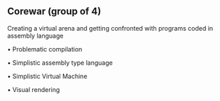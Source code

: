 <h2>Corewar (group of 4)</h2> 
                                           
<p>Creating a virtual arena and getting confronted with programs coded in assembly language<p>
<p>  • Problematic compilation </p>
 <p> • Simplistic assembly type language</p>
 <p> • Simplistic Virtual Machine</p>
<p>  • Visual rendering</p>
